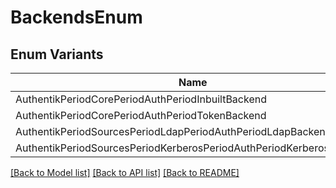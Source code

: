 # BackendsEnum

## Enum Variants

| Name | Value |
|---- | -----|
| AuthentikPeriodCorePeriodAuthPeriodInbuiltBackend | authentik.core.auth.InbuiltBackend |
| AuthentikPeriodCorePeriodAuthPeriodTokenBackend | authentik.core.auth.TokenBackend |
| AuthentikPeriodSourcesPeriodLdapPeriodAuthPeriodLdapBackend | authentik.sources.ldap.auth.LDAPBackend |
| AuthentikPeriodSourcesPeriodKerberosPeriodAuthPeriodKerberosBackend | authentik.sources.kerberos.auth.KerberosBackend |


[[Back to Model list]](../README.md#documentation-for-models) [[Back to API list]](../README.md#documentation-for-api-endpoints) [[Back to README]](../README.md)


